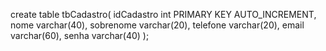 create table tbCadastro(
  idCadastro int PRIMARY KEY AUTO_INCREMENT,
  nome varchar(40),
  sobrenome varchar(20),
  telefone varchar(20),
  email varchar(60),
  senha varchar(40)
);



